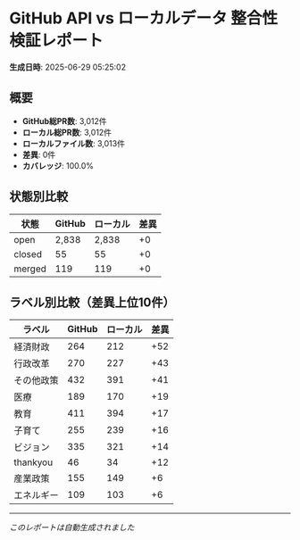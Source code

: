 # GitHub API vs ローカルデータ 整合性検証レポート

**生成日時**: 2025-06-29 05:25:02

## 概要

- **GitHub総PR数**: 3,012件
- **ローカル総PR数**: 3,012件
- **ローカルファイル数**: 3,013件
- **差異**: 0件
- **カバレッジ**: 100.0%

## 状態別比較

| 状態 | GitHub | ローカル | 差異 |
|------|--------|----------|------|
| open | 2,838 | 2,838 | +0 |
| closed | 55 | 55 | +0 |
| merged | 119 | 119 | +0 |

## ラベル別比較（差異上位10件）

| ラベル | GitHub | ローカル | 差異 |
|--------|--------|----------|------|
| 経済財政 | 264 | 212 | +52 |
| 行政改革 | 270 | 227 | +43 |
| その他政策 | 432 | 391 | +41 |
| 医療 | 189 | 170 | +19 |
| 教育 | 411 | 394 | +17 |
| 子育て | 255 | 239 | +16 |
| ビジョン | 335 | 321 | +14 |
| thankyou | 46 | 34 | +12 |
| 産業政策 | 155 | 149 | +6 |
| エネルギー | 109 | 103 | +6 |

---
*このレポートは自動生成されました*